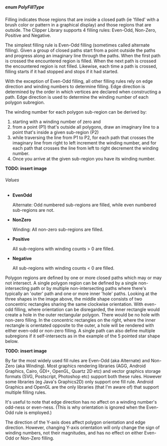 ##### enum PolyFillType

Filling indicates those regions that are inside a closed path (ie 'filled' with a brush color or pattern in a graphical display) and those regions that are outside. The Clipper Library supports 4 filling rules: Even-Odd, Non-Zero, Positive and Negative.

The simplest filling rule is Even-Odd filling (sometimes called alternate filling). Given a group of closed paths start from a point outside the paths and progress along an imaginary line through the paths. When the first path is crossed the encountered region is filled. When the next path is crossed the encountered region is not filled. Likewise, each time a path is crossed, filling starts if it had stopped and stops if it had started.

With the exception of Even-Odd filling, all other filling rules rely on edge direction and winding numbers to determine filling. Edge direction is determined by the order in which vertices are declared when constructing a path. Edge direction is used to determine the winding number of each polygon subregion.

The winding number for each polygon sub-region can be derived by: 

1. starting with a winding number of zero and 
2. from a point (P1) that's outside all polygons, draw an imaginary line to a point that's inside a given sub-region (P2) 
3. while traversing the line from P1 to P2, for each path that crosses the imaginary line from right to left increment the winding number, and for each path that crosses the line from left to right decrement the winding number. 
4. Once you arrive at the given sub-region you have its winding number. 

**TODO: insert image**

###### Values
* **EvenOdd**

    Alternate: Odd numbered sub-regions are filled, while even numbered sub-regions are not.

* **NonZero**

    Winding: All non-zero sub-regions are filled.

* **Positive**

    All sub-regions with winding counts > 0 are filled.

* **Negative**

    All sub-regions with winding counts < 0 are filled.

Polygon regions are defined by one or more closed paths which may or may not intersect. A single polygon region can be defined by a single non-intersecting path or by multiple non-intersecting paths where there's typically an 'outer' path and one or more inner 'hole' paths. Looking at the three shapes in the image above, the middle shape consists of two concentric rectangles sharing the same clockwise orientation. With even-odd filling, where orientation can be disregarded, the inner rectangle would create a hole in the outer rectangular polygon. There would be no hole with non-zero filling. In the concentric rectangles on the right, where the inner rectangle is orientated opposite to the outer, a hole will be rendered with either even-odd or non-zero filling. A single path can also define multiple subregions if it self-intersects as in the example of the 5 pointed star shape below.

**TODO: insert image**

By far the most widely used fill rules are Even-Odd (aka Alternate) and Non-Zero (aka Winding). Most graphics rendering libraries (AGG, Android Graphics, Cairo, GDI+, OpenGL, Quartz 2D etc) and vector graphics storage formats (SVG, Postscript, Photoshop etc) support both these rules. However some libraries (eg Java's Graphics2D) only support one fill rule. Android Graphics and OpenGL are the only libraries (that I'm aware of) that support multiple filling rules.

It's useful to note that edge direction has no affect on a winding number's odd-ness or even-ness. (This is why orientation is ignored when the Even-Odd rule is employed.)

The direction of the Y-axis does affect polygon orientation and edge direction. However, changing Y-axis orientation will only change the sign of winding numbers, not their magnitudes, and has no effect on either Even-Odd or Non-Zero filling.
